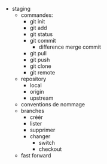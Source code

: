 * staging
	* commandes:
		* git init
		* git add
		* git status
		* git commit
			* difference merge commit
		* git pull
		* git push
		* git clone
		* git remote
	* repository
		* local
		* origin
		* upstream
	* conventions de nommage
	* branches
		* créér
		* lister
		* supprimer
		* changer
			* switch
			* checkout
	* fast forward